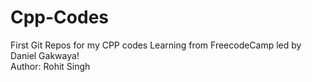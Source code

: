 # Cpp-Codes
First Git Repos for my CPP codes
Learning from FreecodeCamp led by Daniel Gakwaya!
<br>
Author: Rohit Singh
